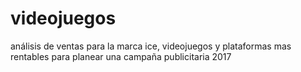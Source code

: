 # videojuegos
análisis de ventas para la marca ice, videojuegos y plataformas mas rentables para planear una campaña publicitaria 2017
